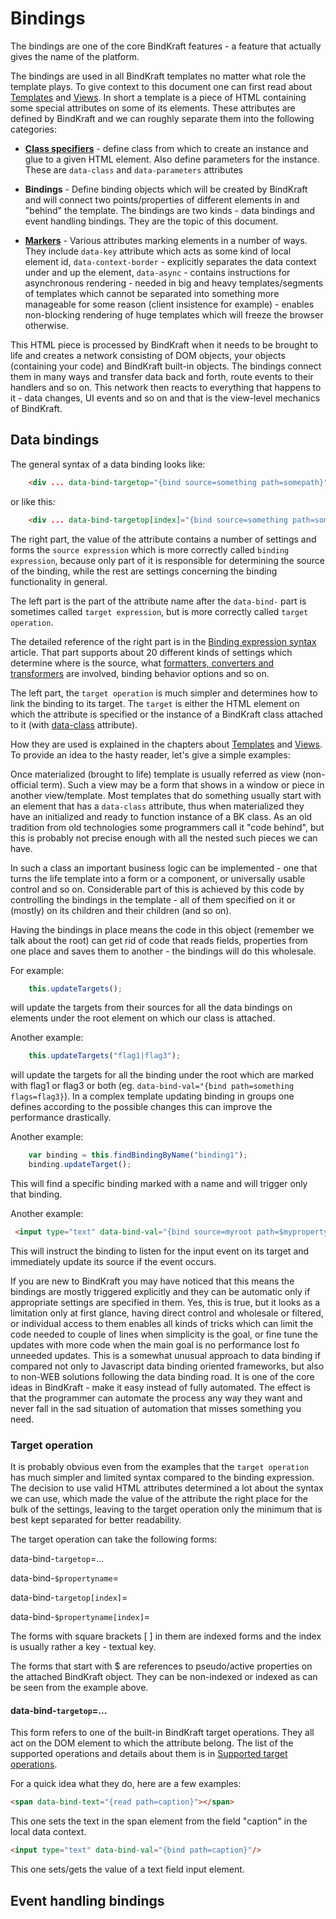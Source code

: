# Bindings

The bindings are one of the core BindKraft features - a feature that actually gives the name of the platform.

The bindings are used in all BindKraft templates no matter what role the template plays. To give context to this document one can first read about [Templates](Templates.md) and [Views](View.md). In short a template is a piece of HTML containing some special attributes on some of its elements. These attributes are defined by BindKraft and we can roughly separate them into the following categories:

- [**Class specifiers**](BindingSyntax/DataClass.md) - define class from which to create an instance and glue to a given HTML element. Also define parameters for the instance. These are `data-class` and `data-parameters` attributes

- **Bindings** - Define binding objects which will be created by BindKraft and will connect two points/properties of different elements in and "behind" the template. The bindings are two kinds - data bindings and event handling bindings. They are the topic of this document.

- [**Markers**](BindingSyntax/Markers.md) - Various attributes marking elements in a number of ways. They include `data-key` attribute which acts as some kind of local element id, `data-context-border` - explicitly separates the data context under and up the element, `data-async` - contains instructions for asynchronous rendering - needed in big and heavy templates/segments of templates which cannot be separated into something more manageable for some reason (client insistence for example) - enables non-blocking rendering of huge templates which will freeze the browser otherwise.

This HTML piece is processed by BindKraft when it needs to be brought to life and creates a network consisting of DOM objects, your objects (containing your code) and BindKraft built-in objects. The bindings connect them in many ways and transfer data back and forth, route events to their handlers and so on. This network then reacts to everything that happens to it - data changes, UI events and so on and that is the view-level mechanics of BindKraft.

## Data bindings

The general syntax of a data binding looks like:

```html
    <div ... data-bind-targetop="{bind source=something path=somepath}"> ...</div>
```
or like this:
```html
    <div ... data-bind-targetop[index]="{bind source=something path=somepath}"> ...</div>
```

The right part, the value of the attribute contains a number of settings and forms the `source expression` which is more correctly called `binding expression`, because only part of it is responsible for determining the source of the binding, while the rest are settings concerning the binding functionality in general.

The left part is the part of the attribute name after the `data-bind-` part is sometimes called `target expression`, but is more correctly called `target operation`.

The detailed reference of the right part is in the [Binding expression syntax](BindingSyntax.md) article. That part supports about 20 different kinds of settings which determine where is the source, what [formatters, converters and transformers](Formatters.md) are involved, binding behavior options and so on.

The left part, the `target operation` is much simpler and determines how to link the binding to its target. The `target` is either the HTML element on which the attribute is specified or the instance of a BindKraft class attached to it (with [data-class](BindingSyntax/DataClass.md) attribute).

How they are used is explained in the chapters about [Templates](Templates.md) and [Views](View.md). To provide an idea to the hasty reader, let's give a simple examples:

Once materialized (brought to life) template is usually referred as view (non-official term). Such a view may be a form that shows in a window or piece in another view/template. Most templates that do something usually start with an element that has a `data-class` attribute, thus when materialized they have an initialized and ready to function instance of a BK class. As an old tradition from old technologies some programmers call it "code behind", but this is probably not precise enough with all the nested such pieces we can have.

In such a class an important business logic can be implemented - one that turns the life template into a form or a component, or universally usable control and so on. Considerable part of this is achieved by this code by controlling the bindings in the template - all of them specified on it or (mostly) on its children and their children (and so on).

Having the bindings in place means the code in this object (remember we talk about the root) can get rid of code that reads fields, properties from one place and saves them to another - the bindings will do this wholesale.

For example:
```Javascript
    this.updateTargets();
```
will update the targets from their sources for all the data bindings on elements under the root element on which our class is attached.

Another example:
```Javascript
    this.updateTargets("flag1|flag3");
```
will update the targets for all the binding under the root which are marked with flag1 or flag3 or both (eg. `data-bind-val="{bind path=something flags=flag3}`). In a complex template updating binding in groups one defines according to the possible changes this can improve the performance drastically.

Another example:
```Javascript
    var binding = this.findBindingByName("binding1");
    binding.updateTarget();
```
This will find a specific binding marked with a name and will trigger only that binding.

Another example:
```html
 <input type="text" data-bind-val="{bind source=myroot path=$myproperty writedata=input}" />
```
This will instruct the binding to listen for the input event on its target and immediately update its source if the event occurs.

If you are new to BindKraft you may have noticed that this means the bindings are mostly triggered explicitly and they can be automatic only if appropriate settings are specified in them. Yes, this is true, but it looks as a limitation only at first glance, having direct control and wholesale or filtered, or individual access to them enables all kinds of tricks which can limit the code needed to couple of lines when simplicity is the goal, or fine tune the updates with more code when the main goal is no performance lost fo unneeded updates. This is a somewhat unusual approach to data binding if compared not only to Javascript data binding oriented frameworks, but also to non-WEB solutions following the data binding road. It is one of the core ideas in BindKraft - make it easy instead of fully automated. The effect is that the programmer can automate the process any way they want and never fall in the sad situation of automation that misses something you need.

### Target operation

It is probably obvious even from the examples that the `target operation` has much simpler and limited syntax compared to the binding expression. The decision to use valid HTML attributes determined a lot about the syntax we can use, which made the value of the attribute the right place for the bulk of the settings, leaving to the target operation only the minimum that is best kept separated for better readability.

The target operation can take the following forms:

data-bind-`targetop`=...

data-bind-`$propertyname`=

data-bind-`targetop[index]`=

data-bind-`$propertyname[index]`=

The forms with square brackets [ ] in them are indexed forms and the index is usually rather a key - textual key.

The forms that start with $ are references to pseudo/active properties on the attached BindKraft object. They can be non-indexed or indexed as can be seen from the example above.

#### data-bind-`targetop`=...

This form refers to one of the built-in BindKraft target operations. They all act on the DOM element to which the attribute belong. The list of the supported operations and details about them is in [Supported target operations](BindingSyntax/targetops.md).

For a quick idea what they do, here are a few examples:

```html
<span data-bind-text="{read path=caption}"></span>
```
This one sets the text in the span element from the field "caption" in the local data context.

```html
<input type="text" data-bind-val="{bind path=caption}"/>
```
This one sets/gets the value of a text field input element.


## Event handling bindings


